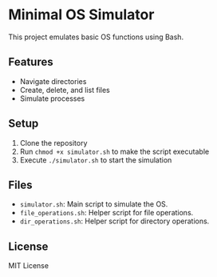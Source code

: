# Minimal OS Simulator

This project emulates basic OS functions using Bash.

## Features
- Navigate directories
- Create, delete, and list files
- Simulate processes

## Setup
1. Clone the repository
2. Run `chmod +x simulator.sh` to make the script executable
3. Execute `./simulator.sh` to start the simulation

## Files
- `simulator.sh`: Main script to simulate the OS.
- `file_operations.sh`: Helper script for file operations.
- `dir_operations.sh`: Helper script for directory operations.

## License
MIT License